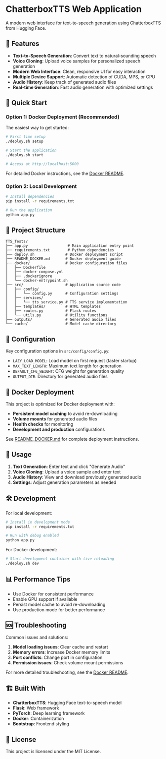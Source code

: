 # ChatterboxTTS Web Application

A modern web interface for text-to-speech generation using ChatterboxTTS from Hugging Face.

## 🎤 Features

- **Text-to-Speech Generation**: Convert text to natural-sounding speech
- **Voice Cloning**: Upload voice samples for personalized speech generation
- **Modern Web Interface**: Clean, responsive UI for easy interaction
- **Multiple Device Support**: Automatic detection of CUDA, MPS, or CPU
- **Audio History**: Keep track of generated audio files
- **Real-time Generation**: Fast audio generation with optimized settings

## 🚀 Quick Start

### Option 1: Docker Deployment (Recommended)

The easiest way to get started:

```bash
# First time setup
./deploy.sh setup

# Start the application
./deploy.sh start

# Access at http://localhost:5000
```

For detailed Docker instructions, see the [Docker README](README_DOCKER.md).

### Option 2: Local Development

```bash
# Install dependencies
pip install -r requirements.txt

# Run the application
python app.py
```

## 📁 Project Structure

```
TTS_Tests/
├── app.py                  # Main application entry point
├── requirements.txt        # Python dependencies
├── deploy.sh              # Docker deployment script
├── README_DOCKER.md       # Docker deployment guide
├── docker/                # Docker configuration files
│   ├── Dockerfile
│   ├── docker-compose.yml
│   ├── .dockerignore
│   └── docker-entrypoint.sh
├── src/                   # Application source code
│   ├── config/
│   │   └── config.py      # Configuration settings
│   ├── services/
│   │   └── tts_service.py # TTS service implementation
│   ├── templates/         # HTML templates
│   ├── routes.py          # Flask routes
│   └── utils.py           # Utility functions
├── outputs/               # Generated audio files
└── cache/                 # Model cache directory
```

## 🔧 Configuration

Key configuration options in `src/config/config.py`:

- `LAZY_LOAD_MODEL`: Load model on first request (faster startup)
- `MAX_TEXT_LENGTH`: Maximum text length for generation
- `DEFAULT_CFG_WEIGHT`: CFG weight for generation quality
- `OUTPUT_DIR`: Directory for generated audio files

## 🐳 Docker Deployment

This project is optimized for Docker deployment with:

- **Persistent model caching** to avoid re-downloading
- **Volume mounts** for generated audio files
- **Health checks** for monitoring
- **Development and production** configurations

See [README_DOCKER.md](README_DOCKER.md) for complete deployment instructions.

## 🎯 Usage

1. **Text Generation**: Enter text and click "Generate Audio"
2. **Voice Cloning**: Upload a voice sample and enter text
3. **Audio History**: View and download previously generated audio
4. **Settings**: Adjust generation parameters as needed

## 🛠️ Development

For local development:

```bash
# Install in development mode
pip install -r requirements.txt

# Run with debug enabled
python app.py
```

For Docker development:

```bash
# Start development container with live reloading
./deploy.sh dev
```

## 📊 Performance Tips

- Use Docker for consistent performance
- Enable GPU support if available
- Persist model cache to avoid re-downloading
- Use production mode for better performance

## 🆘 Troubleshooting

Common issues and solutions:

1. **Model loading issues**: Clear cache and restart
2. **Memory errors**: Increase Docker memory limits
3. **Port conflicts**: Change port in configuration
4. **Permission issues**: Check volume mount permissions

For more detailed troubleshooting, see the [Docker README](README_DOCKER.md).

## 🏗️ Built With

- **ChatterboxTTS**: Hugging Face text-to-speech model
- **Flask**: Web framework
- **PyTorch**: Deep learning framework
- **Docker**: Containerization
- **Bootstrap**: Frontend styling

## 📄 License

This project is licensed under the MIT License. 